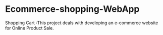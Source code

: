 # Ecommerce-shopping-WebApp
Shopping Cart :This project deals with developing an e-commerce website for Online Product Sale.
